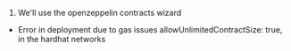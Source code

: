 1. We'll use the openzeppelin contracts wizard

- Error in deployment due to gas issues 
            allowUnlimitedContractSize: true,
in the hardhat networks